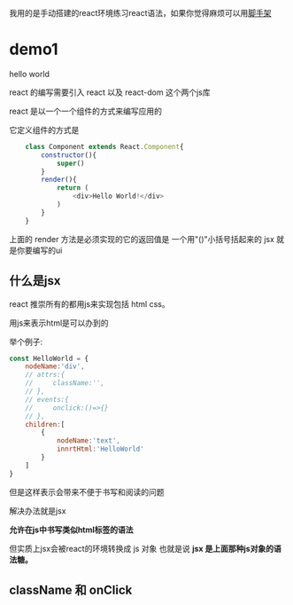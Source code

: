 我用的是手动搭建的react环境练习react语法，如果你觉得麻烦可以用[脚手架](https://github.com/PsChina/React/tree/master/React%20%E8%84%9A%E6%89%8B%E6%9E%B6%E7%9A%84%20create-react-app%20%E7%9A%84%E4%BD%BF%E7%94%A8)

# demo1

hello world

react 的编写需要引入 react 以及 react-dom 这个两个js库

react 是以一个一个组件的方式来编写应用的

它定义组件的方式是
```js
    class Component extends React.Component{
        constructor(){
            super()
        }
        render(){
            return (
                <div>Hello World!</div>
            )
        }
    }
```
上面的 render 方法是必须实现的它的返回值是 一个用"()"小括号括起来的 jsx 就是你要编写的ui

## 什么是jsx
react 推崇所有的都用js来实现包括 html css。

用js来表示html是可以办到的

举个例子:
```js
const HelloWorld = {
    nodeName:'div',
    // attrs:{
    //     className:'',
    // },
    // events:{
    //     onclick:()=>{}
    // },
    children:[
        {
            nodeName:'text',
            innrtHtml:'HelloWorld'
        }
    ]
}
```
但是这样表示会带来不便于书写和阅读的问题

解决办法就是jsx

__允许在js中书写类似html标签的语法__

但实质上jsx会被react的环境转换成 js 对象 也就是说 __jsx 是上面那种js对象的语法糖。__

## className 和 onClick

